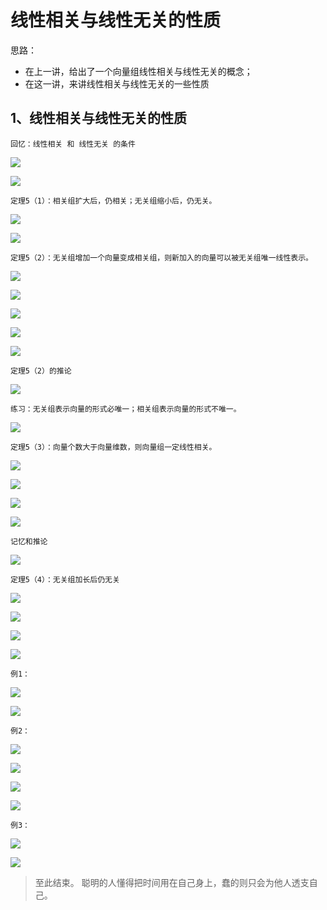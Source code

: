 # 线性相关与线性无关的性质 #

思路：

- 在上一讲，给出了一个向量组线性相关与线性无关的概念；
- 在这一讲，来讲线性相关与线性无关的一些性质

## 1、线性相关与线性无关的性质 ##

	回忆：线性相关 和 线性无关 的条件

![](images/035/20180331092926.png)

![](images/035/20180331093052.png)

	定理5（1）：相关组扩大后，仍相关；无关组缩小后，仍无关。

![](images/035/20180331093230.png)

![](images/035/20180331093406.png)

	定理5（2）：无关组增加一个向量变成相关组，则新加入的向量可以被无关组唯一线性表示。

![](images/035/20180331093638.png)

![](images/035/20180331093740.png)

![](images/035/20180331093801.png)

![](images/035/20180331094001.png)

![](images/035/20180331094113.png)

	定理5（2）的推论

![](images/035/20180331094234.png)

	练习：无关组表示向量的形式必唯一；相关组表示向量的形式不唯一。

![](images/035/20180331094311.png)

	定理5（3）：向量个数大于向量维数，则向量组一定线性相关。

![](images/035/20180331094359.png)

![](images/035/20180331094501.png)

![](images/035/20180331094523.png)

![](images/035/20180331094641.png)

	记忆和推论

![](images/035/20180331094732.png)

	定理5（4）：无关组加长后仍无关

![](images/035/20180331094850.png)

![](images/035/20180331095037.png)

![](images/035/20180331095212.png)

![](images/035/20180331095254.png)

	例1：

![](images/035/20180331095442.png)

![](images/035/20180331095656.png)

	例2：

![](images/035/20180331095928.png)

![](images/035/20180331100047.png)

![](images/035/20180331100216.png)

![](images/035/20180331100242.png)

	例3：

![](images/035/20180331100453.png)

![](images/035/20180331100558.png)

> 至此结束。 聪明的人懂得把时间用在自己身上，蠢的则只会为他人透支自己。